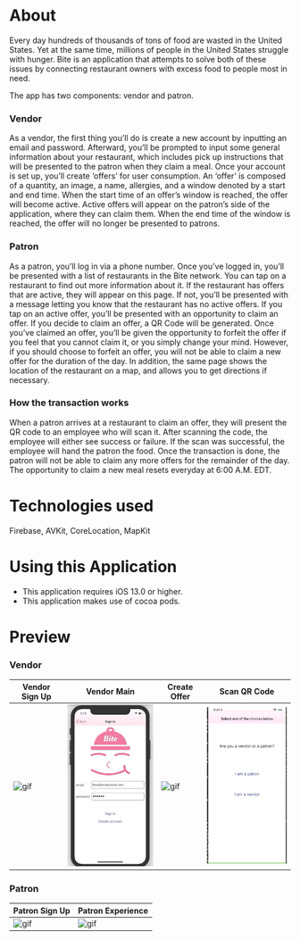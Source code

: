 # About 

Every day hundreds of thousands of tons of food are wasted in the United States. Yet at the same time, millions of people in the United States struggle with hunger. Bite is an application that attempts to solve both of these issues by connecting restaurant owners with excess food to people most in need.

The app has two components: vendor and patron. 

### Vendor

As a vendor, the first thing you’ll do is create a new account by inputting an email and password. Afterward, you’ll be prompted to input some general information about your restaurant, which includes pick up instructions that will be presented to the patron when they claim a meal. Once your account is set up, you’ll create ‘offers’ for user consumption. An ‘offer’ is composed of a quantity, an image, a name, allergies, and a window denoted by a start and end time. When the start time of an offer’s window is reached, the offer will become active. Active offers will appear on the patron’s side of the application, where they can claim them. When the end time of the window is reached, the offer will no longer be presented to patrons. 

### Patron

As a patron, you’ll log in via a phone number. Once you’ve logged in, you’ll be presented with a list of restaurants in the Bite network. You can tap on a restaurant to find out more information about it. If the restaurant has offers that are active, they will appear on this page. If not, you’ll be presented with a message letting you know that the restaurant has no active offers. If you tap on an active offer, you’ll be presented with an opportunity to claim an offer. If you decide to claim an offer, a QR Code will be generated. Once you’ve claimed an offer, you’ll be given the opportunity to forfeit the offer if you feel that you cannot claim it, or you simply change your mind. However, if you should choose to forfeit an offer, you will not be able to claim a new offer for the duration of the day. In addition, the same page shows the location of the restaurant on a map, and allows you to get directions if necessary. 

### How the transaction works

When a patron arrives at a restaurant to claim an offer, they will present the QR code to an employee who will scan it. After scanning the code, the employee will either see success or failure. If the scan was successful, the employee will hand the patron the food. Once the transaction is done, the patron will not be able to claim any more offers for the remainder of the day. The opportunity to claim a new meal resets everyday at 6:00 A.M. EDT. 

# Technologies used
Firebase, AVKit, CoreLocation, MapKit

# Using this Application
- This application requires iOS 13.0 or higher. 
- This application makes use of cocoa pods. 

# Preview
### Vendor
Vendor Sign Up | Vendor Main | Create Offer | Scan QR Code | 
------------ | ----------- | ------------ | ------------ |
![gif](Assets/VenueSignUp.gif) | ![gif](Assets/VenueMain.gif) | ![gif](Assets/CreateOffer.gif) | ![gif](Assets/ScanQRCode.gif) | 

### Patron
Patron Sign Up | Patron Experience |
------------ | ----------- |
![gif](Assets/PatronSignUp.gif) | ![gif](Assets/PatronExperience.gif)
